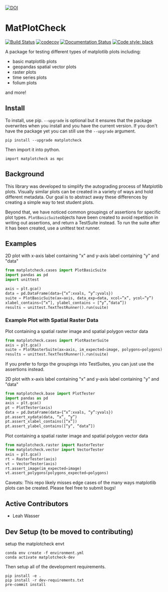 [![DOI](https://zenodo.org/badge/138660604.svg)](https://zenodo.org/badge/latestdoi/138660604)

# MatPlotCheck

[![Build Status](https://travis-ci.com/earthlab/matplotcheck.svg?branch=master)](https://travis-ci.com/earthlab/matplotcheck)
[![codecov](https://codecov.io/gh/earthlab/matPlotCheck/branch/master/graph/badge.svg)](https://codecov.io/gh/earthlab/matPlotCheck)
[![Documentation Status](https://readthedocs.org/projects/matplotcheck/badge/?version=latest)](https://matplotcheck.readthedocs.io/en/latest/?badge=latest)
[![Code style: black](https://img.shields.io/badge/code%20style-black-000000.svg)](https://img.shields.io/badge/code%20style-black-000000.svg)

A package for testing different types of matplotlib plots including:

* basic matplotlib plots
* geopandas spatial vector plots
* raster plots
* time series plots
* folium plots

and more!


## Install

To install, use pip. `--upgrade` is optional but it ensures that the package overwrites
when you install and you have the current version. If you don't have the package
yet you can still use the `--upgrade` argument.

`pip install --upgrade matplotcheck`

Then import it into python.

`import matplotcheck as mpc`

## Background

This library was developed to simplify the autograding process of Matplotlib plots.
Visually similar plots can be created in a variety of ways and hold different metadata.
Our goal is to abstract away these differences by creating a simple way to test student plots.

Beyond that, we have noticed common groupings of assertions for specific plot types.
`PlotBasicSuite`objects have been created to avoid repetition in writing out assertions,
and return a TestSuite instead. To run the suite after it has been created, use a unittest text runner.

## Examples

2D plot with x-axis label containing "x" and y-axis label containing "y" and "data"

```python
from matplotcheck.cases import PlotBasicSuite
import pandas as pd
import unittest

axis = plt.gca()
data = pd.DataFrame(data={“x”:xvals, “y”:yvals})
suite = PlotBasicSuite(ax=axis, data_exp=data, xcol=”x”, ycol=”y”)
xlabel_contains=[“x”], ylabel_contains = [“y”,”data”])
results = unittest.TextTestRunner().run(suite)
```

### Example Plot with Spatial Raster Data

Plot containing a spatial raster image and spatial polygon vector data

```python
from matplotcheck.cases import PlotRasterSuite
axis = plt.gca()
suite = PlotRasterSuite(ax=axis, im_expected=image, polygons=polygons)
results = unittest.TextTestRunner().run(suite)
```

If you prefer to forgo the groupings into TestSuites, you can just use the assertions instead.

2D plot with x-axis label containing "x" and y-axis label containing "y" and "data"

```python
from matplotcheck.base import PlotTester
import pandas as pd
axis = plt.gca()
pt = PlotTester(axis)
data = pd.DataFrame(data={“x”:xvals, “y”:yvals})
pt.assert_xydata(data, “x”, “y”)
pt.assert_xlabel_contains([“x”])
pt.assert_ylabel_contains([“y”, “data”])
```

Plot containing a spatial raster image and spatial polygon vector data

```python
from matplotcheck.raster import RasterTester
from matplotcheck.vector import VectorTester
axis = plt.gca()
rt = RasterTester(axis)
vt = VectorTester(axis)
rt.assert_image(im_expected=image)
vt.assert_polygons(polygons_expected=polygons)
```

Caveats: This repo likely misses edge cases of the many ways matplotlib plots can be created.
Please feel free to submit bugs!


## Active Contributors

- Leah Wasser

## Dev Setup (to be moved to contributing)

setup the matplotcheck envt

```
conda env create -f environment.yml
conda activate matplotcheck-dev
```

Then setup all of the development requirements.

```
pip install -e .
pip install -r dev-requirements.txt
pre-commit install
```
